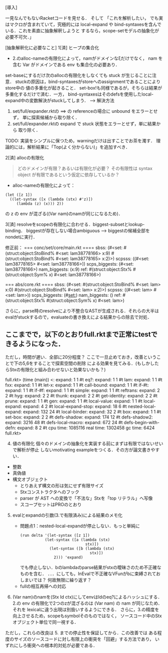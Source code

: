 [導入]

一見なんでもないRacketコードを見せる．
そして
「これを解析したい，
でも実はマクロが含まれていて，究極的には local-expand や
bind-syntaxesを含んでいる．これを素直に抽象解釈しようと
するなら，scope-setモデルの抽象化が必要不可欠．」

[抽象解釈化に必要なこと]
1[済] ヒープの集合化
  - 2.のalloc-nameの有限化によって，namがドメインなξだけでなく，
    nam を含む Var がドメインである env も集合化の必要あり．

  set-baseにするだけ次のallocの有限化をしなくても stuck が生じることに注意．
  stuckの原因は，bind-syntaxesがstoreへのassignmentであることによりstore中の
  値の多重化が起きること．
  set-box!も同様であるが，そちらは結果が多重化するだけで済む．一方，
  bind-syntaxesはそのdefsを使用したlocal-expand中の変数解決がstuckしてしまう．
  --> 解決方法
  1. set/full/expander.rktの ==> の referenceの場合に unbound をエラーとせず，
  単に探索候補から取り除く．
  2. set/full/expander.rktの expand で stuck 状態をエラーとせず，単に結果から
  取り除く．

  TODO: 実装をシンプルに保つため，warningだけは出すことでお茶を濁す．
        理論的には，解析結果に「Top(よく分からない)」を追加すべき．

2[済] allocの有限化
  > どのドメインが有限？あるいは有限化が必要？
  > その有限性は syntax object が有限であるという仮定に依存しているか？

  - alloc-nameの有限化によって：
  ```racket
  (let ([z 1])
    ((let-syntax ([x (lambda (stx) #'z)])
       (lambda (z) (x))) 2))
  ```
  の z の env が混ざる((Var nam)のnamが同じになるため)．

3[済] resolveをscopeの有限化に合わせる．biggest-subsetとlookup-binding．
  biggestが存在しない場合ambiguous --> biggestの候補全部をnondetに実行．

  修正前：
  === conc/set/core/main.rkt ====
  sbss: (#<set: #(struct:object:StoBind% #<set: lam38778166> x:9)
                   #(struct:object:StoBind% #<set: lam38778165> x:2)>)
  scpsss: ((#<set: lam38778165> #<set: lam38778166>))
  scps_biggests: (#<set: lam38778166>)
  nam_biggests: (x:9)
  ref: #(struct:object:Stx% #(struct:object:Sym% x) #<set: lam38778166>)

  === abs/core.rkt ====
  sbss: (#<set: #(struct:object:StoBind% #<set: lam> x:0)
                   #(struct:object:StoBind% #<set: lam> x:2)>)
  scpsss: ((#<set: lam> #<set: lam>))
  scps_biggests: (#<set:>)
  nam_biggests: ()
  ref: #(struct:object:Stx% #(struct:object:Sym% x) #<set: lam>)

  さらに，parse時のresolveにより不整合なASTが生成される．それらの大半は
  evalがstuckするので，evaluateの書き換えによる結果からの除去で対処．

## ここまでで，以下のとおりfull.rktまで正常にtestできるようになった．
ただし，時間が遅い．全部に20分程度？
ここで一旦止めておき，改善ということで下の5,6をすることで探索空間の削除
による効果を見てみる．(もしかしたらStxの有限化と組み合わせないと効果ないかも？)

full.rkt> (time (main))
<: expand: 1 1
#t
eq?: expand: 1 1
#t
lam: expand: 1 1
#t
fxx: expand: 1 1
#t
let-x: expand: 1 1
#t
call-bound: expand: 1 1
#t
if-#t: expand: 1 1
#t
if-#f: expand: 1 1
#t
simple: expand: 1 1
#t
reftrans: expand: 2 2
#t
hyg: expand: 2 2
#t
thunk: expand: 2 2
#t
get-identity: expand: 2 2
#t
prune: expand: 1 1
#t
gen: expand: 1 1
#t
local-value: expand: 1 1
#t
local-expand: expand: 4 2
#t
local-expand-stop: expand: 18 6
#t
nested-local-expand: expand: 132 24
#t
local-binder: expand: 32 2
#t
box: expand: 1 1
#t
set-box: expand: 2 2
#t
defs-shadow: expand: 174 12
#t
defs-shadow2: expand: 3216 48
#t
defs-local-macro: expand: 672 24
#t
defs-begin-with-defn: expand: 8 2
#t
cpu time: 1085116 real time: 1302458 gc time: 6424
full.rkt> 




4. 値の有限化
  個々のドメインの抽象化を実装する前にまずは有限ではないせいで解析が停止
  しないmotivating exampleをつくる．その方が論文書きやすい．
  - 整数
  - 真偽値
  - 構文オブジェクト
    + とりあえず構文の形は気にせず有限サイズ
    + Stxコンストラクタへのフック
    + parser が AST への変換で「不法な」Stxを「top リテラル」へ写像
    + スコープセットはPROのとおり

5. evalとexpandの引数(3.で有限済み)による結果のメモ化
   - 問題点1：nested-local-expandが停止しない．もっと単純に
     ```
     (run delta '(let-syntax ([z 1])
                (let-syntax ([a (lambda (stx)
                                  stx)])
                  (let-syntax ([b (lambda (stx)
                                    stx)])
                    2))) 'expand)
     ```
     でも停止しない．bのlambdaのparse結果がstxの曖昧さのため不正確なものを含む．
     ．．．にしても，InEvalで不正確なVFunがbに束縛されておしまいでは？
     何故無限に繰り返す？
   - fullの相互再帰への対応


6. (Var nam)のnamを(Stx Id ctx)にしてenvはIdのeq?によるハッシュにする．
  2.の env の有限化で2つのzが混ざるのは (Var nam) の nam が同じなため．
  それを lexicalに違う出現は別扱いするようにできる．
  さらに，3.の精度を向上させるため，scopeもsymbolそのものではなく，
  ソースコード中のStxオブジェクト単位で同一視する．
  
  ただし，これらの改良は 5. までの停止性を保証してから．この改善では
  ある程度のサイズのソースコードに対し有限上の衝突を「回避」する方法であり，
  いずれにしろ衝突への根本的対処が必要である．
